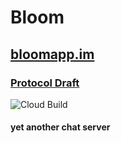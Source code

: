 # Bloom

## [bloomapp.im](https://bloomapp.im)

### [Protocol Draft](https://www.notion.so/Bloom-Chat-Protocol-2f2404b078de4f10b854247ff5ef82b9)

![Cloud Build](https://storage.googleapis.com/bloom-builds/builds//github.com/montaro/bloom-chat/branches/master.svg)

#### yet another chat server
